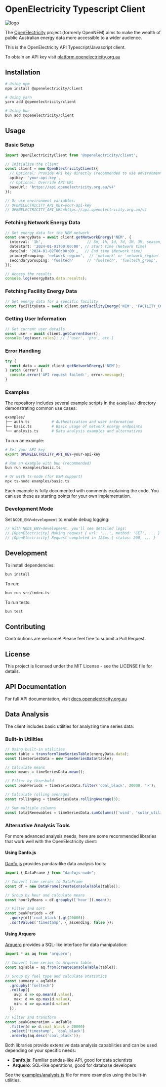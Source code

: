 # OpenElectricity Typescript Client

![logo](https://platform.openelectricity.org.au/oe_logo_full.png)

The [OpenElectricity](https://openelectricity.org.au) project (formerly OpenNEM) aims to make the wealth of public Australian energy data more accessible to a wider audience.

This is the OpenElectricity API Typescript/Javascript client.

To obtain an API key visit [platform.openelectricity.org.au](https://platfrom.openelectricity.org.au)

## Installation

```bash
# Using npm
npm install @openelectricity/client

# Using yarn
yarn add @openelectricity/client

# Using bun
bun add @openelectricity/client
```

## Usage

### Basic Setup

```typescript
import OpenElectricityClient from '@openelectricity/client';

// Initialize the client
const client = new OpenElectricityClient({
  // Optional: Provide API key directly (recommended to use environment variable)
  apiKey: 'your-api-key',
  // Optional: Override API URL
  baseUrl: 'https://api.openelectricity.org.au/v4'
});

// Or use environment variables:
// OPENELECTRICITY_API_KEY=your-api-key
// OPENELECTRICITY_API_URL=https://api.openelectricity.org.au/v4
```

### Fetching Network Energy Data

```typescript
// Get energy data for the NEM network
const energyData = await client.getNetworkEnergy('NEM', {
  interval: '1h',                    // 5m, 1h, 1d, 7d, 1M, 3M, season, 1y, fy
  dateStart: '2024-01-01T00:00:00', // Start time (Network time)
  dateEnd: '2024-01-02T00:00:00',   // End time (Network time)
  primaryGrouping: 'network_region',  // 'network' or 'network_region'
  secondaryGrouping: 'fueltech'      // 'fueltech', 'fueltech_group', 'status', 'renewable'
});

// Access the results
console.log(energyData.data.results);
```

### Fetching Facility Energy Data

```typescript
// Get energy data for a specific facility
const facilityData = await client.getFacilityEnergy('NEM', 'FACILITY_CODE');
```

### Getting User Information

```typescript
// Get current user details
const user = await client.getCurrentUser();
console.log(user.roles); // ['user', 'pro', etc.]
```

### Error Handling

```typescript
try {
  const data = await client.getNetworkEnergy('NEM');
} catch (error) {
  console.error('API request failed:', error.message);
}
```

### Examples

The repository includes several example scripts in the `examples/` directory demonstrating common use cases:

```bash
examples/
├── auth.ts          # Authentication and user information
├── basic.ts         # Basic usage of network energy endpoints
└── analysis.ts      # Data analysis examples and alternatives
```

To run an example:

```bash
# Set your API key
export OPENELECTRICITY_API_KEY=your-api-key

# Run an example with bun (recommended)
bun run examples/basic.ts

# Or with ts-node (for ESM support)
npx ts-node examples/basic.ts
```

Each example is fully documented with comments explaining the code. You can use these as starting points for your own implementation.

### Development Mode

Set `NODE_ENV=development` to enable debug logging:

```typescript
// With NODE_ENV=development, you'll see detailed logs:
// [OpenElectricity] Making request { url: '...', method: 'GET', ... }
// [OpenElectricity] Request completed in 123ms { status: 200, ... }
```

## Development

To install dependencies:

```bash
bun install
```

To run:

```bash
bun run src/index.ts
```

To run tests:

```bash
bun test
```

## Contributing

Contributions are welcome! Please feel free to submit a Pull Request.

## License

This project is licensed under the MIT License - see the LICENSE file for details.

## API Documentation

For full API documentation, visit [docs.openelectricity.org.au](https://docs.openelectricity.org.au)

## Data Analysis

The client includes basic utilities for analyzing time series data:

### Built-in Utilities

```typescript
// Using built-in utilities
const table = transformTimeSeriesTable(energyData.data);
const timeSeriesData = new TimeSeriesData(table);

// Calculate means
const means = timeSeriesData.mean();

// Filter by threshold
const peakPeriods = timeSeriesData.filter('coal_black', 20000, '>');

// Calculate rolling averages
const rollingAvg = timeSeriesData.rollingAverage(3);

// Sum multiple columns
const totalRenewables = timeSeriesData.sumColumns(['wind', 'solar_utility', 'hydro']);
```

### Alternative Analysis Tools

For more advanced analysis needs, here are some recommended libraries that work well with the OpenElectricity client:

#### Using Danfo.js

[Danfo.js](https://danfo.jsdata.org/) provides pandas-like data analysis tools:

```typescript
import { DataFrame } from "danfojs-node";

// Convert time series to DataFrame
const df = new DataFrame(createConsoleTable(table));

// Group by hour and calculate means
const hourlyMeans = df.groupby(['hour']).mean();

// Filter and sort
const peakPeriods = df
  .query(df['coal_black'].gt(20000))
  .sortValues('timestamp', { ascending: false });
```

#### Using Arquero

[Arquero](https://github.com/uwdata/arquero) provides a SQL-like interface for data manipulation:

```typescript
import * as aq from 'arquero';

// Convert time series to Arquero table
const aqTable = aq.from(createConsoleTable(table));

// Group by fuel type and calculate statistics
const summary = aqTable
  .groupby('fueltech')
  .rollup({
    avg: d => op.mean(d.value),
    max: d => op.max(d.value),
    min: d => op.min(d.value)
  });

// Filter and transform
const peakGeneration = aqTable
  .filter(d => d.coal_black > 20000)
  .select('timestamp', 'coal_black')
  .orderby(aq.desc('coal_black'));
```

Both libraries provide extensive data analysis capabilities and can be used depending on your specific needs:
- **Danfo.js**: Familiar pandas-like API, good for data scientists
- **Arquero**: SQL-like operations, good for database developers

See the [examples/analysis.ts](examples/analysis.ts) file for more examples using the built-in utilities.
